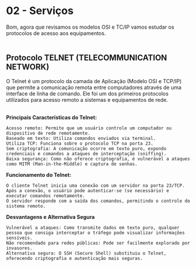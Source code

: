 # 02 - Serviços

Bom, agora que revisamos os modelos OSI e TC/IP vamos estudar os protocolos de acesso aos equipamentos. <br></br>

## Protocolo TELNET (TELECOMMUNICATION NETWORK)

O Telnet é um protocolo da camada de Aplicação (Modelo OSI e TCP/IP) que permite a comunicação remota entre computadores através de uma interface de linha de comando. Ele foi um dos primeiros protocolos utilizados para acesso remoto a sistemas e equipamentos de rede. <br></br>

**Principais Características do Telnet:**

    Acesso remoto: Permite que um usuário controle um computador ou dispositivo de rede remotamente.
    Baseado em texto: Utiliza comandos enviados via terminal.
    Utiliza TCP: Funciona sobre o protocolo TCP na porta 23.
    Sem criptografia: A comunicação ocorre em texto puro, expondo credenciais e comandos a ataques de interceptação (sniffing).
    Baixa segurança: Como não oferece criptografia, é vulnerável a ataques como MITM (Man-in-the-Middle) e captura de senhas.

**Funcionamento do Telnet:**

    O cliente Telnet inicia uma conexão com um servidor na porta 23/TCP.
    Após a conexão, o usuário pode autenticar-se (se necessário) e executar comandos remotamente.
    O servidor responde com a saída dos comandos, permitindo o controle do sistema remoto.

**Desvantagens e Alternativa Segura**

    Vulnerável a ataques: Como transmite dados em texto puro, qualquer pessoa que consiga interceptar o tráfego pode visualizar informações sensíveis.
    Não recomendado para redes públicas: Pode ser facilmente explorado por invasores.
    Alternativa segura: O SSH (Secure Shell) substituiu o Telnet, oferecendo criptografia e autenticação mais seguras.